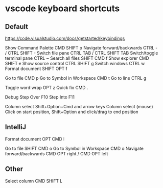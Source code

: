 # vscode keyboard shortcuts

## Default

https://code.visualstudio.com/docs/getstarted/keybindings

Show Command Palette CMD SHIFT p
Navigate forward/backwards CTRL - / CTRL SHIFT -
Switch file pane CTRL TAB / CTRL SHIFT TAB
Switch/toggle terminal pane CTRL ~
Search all files SHIFT CMD f
Show explorer CMD SHIFT e
Show source control CTRL SHIFT g
Switch windows CTRL w
Format document SHIFT OPT f

Go to file CMD p
Go to Symbol in Workspace CMD t
Go to line CTRL g

Toggle word wrap OPT z
Quick fix CMD .

Debug
Step Over F10
Step Into F11

Column select Shift+Option+Cmd and arrow keys
Column select (mouse) Click on start position, Shift+Option and click/drag to end position

## IntelliJ

Format document OPT CMD l

Go to file SHIFT CMD o
Go to Symbol in Workspace  CMD o
Navigate forward/backwards CMD OPT right / CMD OPT left


## Other

Select column CMD SHIFT L
